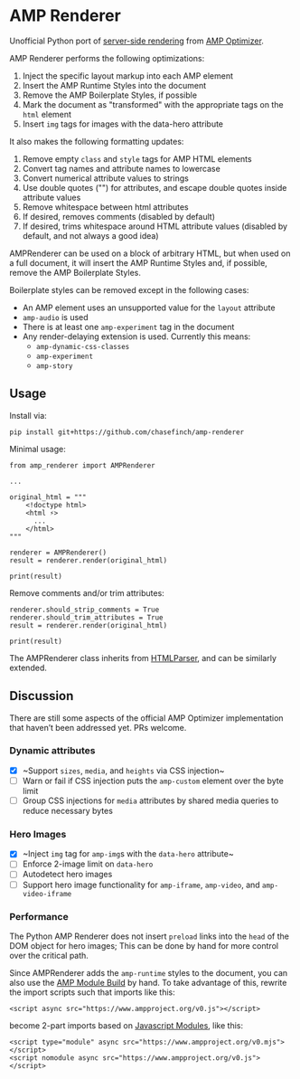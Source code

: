 # AMP Renderer

Unofficial Python port of [server-side rendering](https://amp.dev/documentation/guides-and-tutorials/optimize-and-measure/amp-optimizer-guide/explainer/?format=websites) from [AMP Optimizer](https://github.com/ampproject/amp-toolbox/tree/main/packages/optimizer).

AMP Renderer performs the following optimizations:
1. Inject the specific layout markup into each AMP element
2. Insert the AMP Runtime Styles into the document
3. Remove the AMP Boilerplate Styles, if possible
4. Mark the document as "transformed" with the appropriate tags on the `html` element
5. Insert `img` tags for images with the data-hero attribute

It also makes the following formatting updates:
1. Remove empty `class` and `style` tags for AMP HTML elements
2. Convert tag names and attribute names to lowercase
3. Convert numerical attribute values to strings
4. Use double quotes ("") for attributes, and escape double quotes inside attribute values
5. Remove whitespace between html attributes
6. If desired, removes comments (disabled by default)
7. If desired, trims whitespace around HTML attribute values (disabled by default, and not always a good idea)

AMPRenderer can be used on a block of arbitrary HTML, but when used on a full document, it will insert the AMP Runtime Styles and, if possible, remove the AMP Boilerplate Styles.

Boilerplate styles can be removed except in the following cases:
- An AMP element uses an unsupported value for the `layout` attribute
- `amp-audio` is used
- There is at least one `amp-experiment` tag in the document
- Any render-delaying extension is used. Currently this means:
  - `amp-dynamic-css-classes`
  - `amp-experiment`
  - `amp-story`

## Usage

Install via:
	
	pip install git+https://github.com/chasefinch/amp-renderer

Minimal usage:

	from amp_renderer import AMPRenderer

	...

	original_html = """
	    <!doctype html>
	    <html ⚡>
	      ...
	    </html>
	"""

	renderer = AMPRenderer()
	result = renderer.render(original_html)

	print(result)


Remove comments and/or trim attributes:

	renderer.should_strip_comments = True
	renderer.should_trim_attributes = True
	result = renderer.render(original_html)

	print(result)


The AMPRenderer class inherits from [HTMLParser](https://docs.python.org/3/library/html.parser.html), and can be similarly extended.

## Discussion

There are still some aspects of the official AMP Optimizer implementation that haven’t been addressed yet. PRs welcome.

### Dynamic attributes
- [x] ~Support `sizes`, `media`, and `heights` via CSS injection~
- [ ] Warn or fail if CSS injection puts the `amp-custom` element over the byte limit
- [ ] Group CSS injections for `media` attributes by shared media queries to reduce necessary bytes

### Hero Images
- [x] ~Inject `img` tag for `amp-img`s with the `data-hero` attribute~
- [ ] Enforce 2-image limit on `data-hero`
- [ ] Autodetect hero images
- [ ] Support hero image functionality for `amp-iframe`, `amp-video`, and `amp-video-iframe`

### Performance

The Python AMP Renderer does not insert `preload` links into the `head` of the DOM object for hero images; This can be done by hand for more control over the critical path.

Since AMPRenderer adds the `amp-runtime` styles to the document, you can also use the [AMP Module Build](https://amp.dev/documentation/guides-and-tutorials/optimize-and-measure/amp-optimizer-guide/explainer/?format=websites#amp-module-build-(coming-soon)) by hand. To take advantage of this, rewrite the import scripts such that imports like this:

	<script async src="https://www.ampproject.org/v0.js"></script>

become 2-part imports based on [Javascript Modules](https://v8.dev/features/modules#browser), like this:

	<script type="module" async src="https://www.ampproject.org/v0.mjs"></script>
	<script nomodule async src="https://www.ampproject.org/v0.js"></script> 